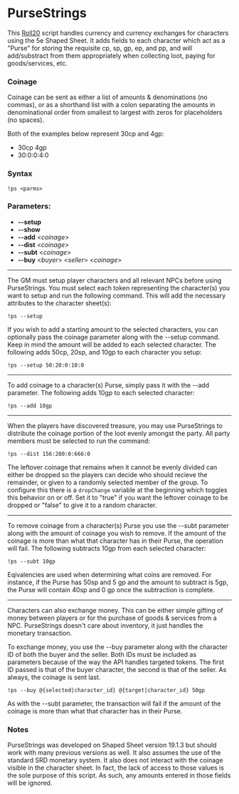 # PurseStrings

This [Roll20](http://roll20.net/) script handles currency and currency exchanges for characters using the 5e Shaped Sheet. It adds fields to each character which act as a "Purse" for storing the requisite cp, sp, gp, ep, and pp, and will add/substract from them appropriately when collecting loot, paying for goods/services, etc.

### Coinage
Coinage can be sent as either a list of amounts & denominations (no commas), or as a shorthand list with a colon separating the amounts in denominational order from smallest to largest with zeros for placeholders (no spaces).

Both of the examples below represent 30cp and 4gp:
* 30cp 4gp
* 30:0:0:4:0

### Syntax

```!ps <parms>```

### Parameters:
* **--setup**
* **--show**
* **--add** <_coinage_>
* **--dist** <_coinage_>
* **--subt** <_coinage_>
* **--buy** <_buyer_> <_seller_> <_coinage_>

---
The GM must setup player characters and all relevant NPCs before using PurseStrings. You must select each token representing the character(s) you want to setup and run the following command. This will add the necessary attributes to the character sheet(s):

```!ps --setup```

If you wish to add a starting amount to the selected characters, you can optionally pass the coinage parameter along with the --setup command. Keep in mind the amount will be added to each selected character. The following adds 50cp, 20sp, and 10gp to each character you setup:

```!ps --setup 50:20:0:10:0```

---

To add coinage to a character(s) Purse, simply pass it with the --add parameter. The following adds 10gp to each selected character:

```!ps --add 10gp```

---

When the players have discovered treasure, you may use PurseStrings to distribute the coinage portion of the loot evenly amongst the party. All party members must be selected to run the command:

```!ps --dist 156:280:0:666:0```

The leftover coinage that remains when it cannot be evenly divided can either be dropped so the players can decide who should recieve the remainder, or given to a randomly selected member of the group. To configure this there is a ```dropChange``` variable at the beginning which toggles this behavior on or off. Set it to "true" if you want the leftover coinage to be dropped or "false" to give it to a random character.

---

To remove coinage from a character(s) Purse you use the --subt parameter along with the amount of coinage you wish to remove. If the amount of the coinage is more than what that character has in their Purse, the operation will fail. The following subtracts 10gp from each selected character:

```!ps --subt 10gp```

Eqivalencies are used when determining what coins are removed. For instance, if the Purse has 50sp and 5 gp and the amount to subtract is 5gp, the Purse will contain 40sp and 0 gp once the subtraction is complete.

---

Characters can also exchange money. This can be either simple gifting of money between players or for the purchase of goods & services from a NPC. PurseStrings doesn't care about inventory, it just handles the monetary transaction.

To exchange money, you use the --buy parameter along with the character ID of both the buyer and the seller. Both IDs must be included as parameters because of the way the API handles targeted tokens. The first ID passed is that of the buyer character, the second is that of the seller. As always, the coinage is sent last.

```!ps --buy @{selected|character_id} @{target|character_id} 50gp```

As with the --subt parameter, the transaction will fail if the amount of the coinage is more than what that character has in their Purse.

### Notes

PurseStrings was developed on Shaped Sheet version 19.1.3 but should work with many previous versions as well. It also assumes the use of the standard SRD monetary system. It also does not interact with the coinage visible in the character sheet. In fact, the lack of access to those values is the sole purpose of this script. As such, any amounts entered in those fields will be ignored.